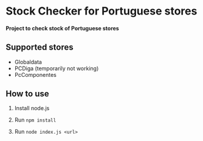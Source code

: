 # Stock Checker for Portuguese stores
#### Project to check stock of Portuguese stores

## Supported stores

- Globaldata
- PCDiga (temporarily not working)
- PcComponentes

## How to use
1. Install node.js

1. Run `npm install`

1. Run `node index.js <url>`
